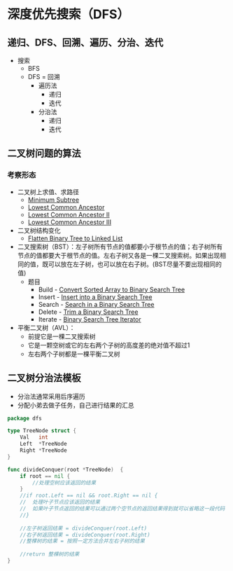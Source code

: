 # 深度优先搜索（DFS）
## 递归、DFS、回溯、遍历、分治、迭代
- 搜索
  - BFS
  - DFS = 回溯
    - 遍历法
      - 递归
      - 迭代
    - 分治法
      - 递归
      - 迭代

## 二叉树问题的算法
### 考察形态
- 二叉树上求值、求路径
  - [Minimum Subtree](https://www.lintcode.com/problem/596/)
  - [Lowest Common Ancestor](https://leetcode.cn/problems/lowest-common-ancestor-of-a-binary-tree/)
  - [Lowest Common Ancestor II](https://www.lintcode.com/problem/474/)
  - [Lowest Common Ancestor III](https://www.lintcode.com/problem/578/)
- 二叉树结构变化
  - [Flatten Binary Tree to Linked List](https://leetcode.cn/problems/flatten-binary-tree-to-linked-list/)
- 二叉搜索树（BST）：左子树所有节点的值都要小于根节点的值；右子树所有节点的值都要大于根节点的值。左右子树又各是一棵二叉搜索树。如果出现相同的值，既可以放在左子树，也可以放在右子树。(BST尽量不要出现相同的值)
  - 题目
    - Build - [Convert Sorted Array to Binary Search Tree](https://leetcode.cn/problems/convert-sorted-array-to-binary-search-tree/)
    - Insert - [Insert into a Binary Search Tree](https://leetcode.cn/problems/insert-into-a-binary-search-tree/)
    - Search - [Search in a Binary Search Tree](https://leetcode.cn/problems/search-in-a-binary-search-tree/)
    - Delete - [Trim a Binary Search Tree](https://leetcode.cn/problems/trim-a-binary-search-tree/)
    - Iterate - [Binary Search Tree Iterator](https://leetcode.cn/problems/binary-search-tree-iterator/)
- 平衡二叉树（AVL）：
  - 前提它是一棵二叉搜索树
  - 它是一颗空树或它的左右两个子树的高度差的绝对值不超过1
  - 左右两个子树都是一棵平衡二叉树
  
## 二叉树分治法模板
- 分治法通常采用后序遍历
- 分配小弟去做子任务，自己进行结果的汇总
```go
package dfs

type TreeNode struct {
	Val   int
	Left  *TreeNode
	Right *TreeNode
}

func divideConquer(root *TreeNode)  {
    if root == nil {
		//处理空树应该返回的结果
    }
	//if root.Left == nil && root.Right == nil {
	//	处理叶子节点应该返回的结果
	//	如果叶子节点返回的结果可以通过两个空节点的返回结果得到就可以省略这一段代码
    //}
	
	//左子树返回结果 = divideConquer(root.Left)
	//右子树返回结果 = divideConquer(root.Right)
    //整棵树的结果 = 按照一定方法合并左右子树的结果
	
	//return 整棵树的结果
}
```